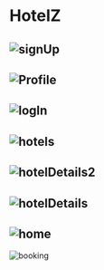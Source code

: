 # HotelZ
 
 
![signUp](https://user-images.githubusercontent.com/69232753/126010649-a7b0b742-86a2-4f95-8247-d8cced5a09db.PNG)
--
![Profile](https://user-images.githubusercontent.com/69232753/126010665-db591a14-5c90-476d-aca4-4bc4ecedb7dc.PNG)
--
![logIn](https://user-images.githubusercontent.com/69232753/126010688-664669b2-a6bb-4252-8966-b432c0355a7c.PNG)
--
![hotels](https://user-images.githubusercontent.com/69232753/126010725-0993223f-f9ab-42cb-99df-3aef17123b38.PNG)
--
![hotelDetails2](https://user-images.githubusercontent.com/69232753/126010734-d68b8aca-5316-4b55-889c-b2a26b638979.PNG)
--
![hotelDetails](https://user-images.githubusercontent.com/69232753/126010766-c2eb71e7-c41b-47f4-9d31-8c0f0989e527.PNG)
--
![home](https://user-images.githubusercontent.com/69232753/126010782-921cb8e9-8844-41b9-8804-8a66c3f334f8.PNG)
--
![booking](https://user-images.githubusercontent.com/69232753/126010793-b8e3446a-2d0b-486e-bcf2-a6d533de89ca.PNG)

